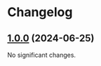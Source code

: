 # Changelog

<!-- changelogging: start -->

## [1.0.0](https://github.com/xor-cipher/xor-cipher-crate/tree/v1.0.0) (2024-06-25)

No significant changes.
